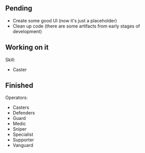 ## Pending
- Create some good UI (now it's just a placeholder)
- Clean up code (there are some artifacts from early stages of development)

## Working on it
Skill:
- Caster

## Finished
Operators:
- Casters
- Defenders
- Guard
- Medic
- Sniper
- Specialist
- Supporter
- Vanguard
